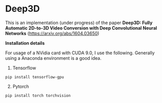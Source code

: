# Deep3D

This is an implementation (under progress) of the paper **Deep3D: Fully Automatic 2D-to-3D Video Conversion with Deep Convolutional Neural Networks** (https://arxiv.org/abs/1604.03650)

**Installation details**

For usage of a NVidia card with CUDA 9.0, I use the following. Generally using a Anaconda environment is a good idea.

1. Tensorflow

`pip install tensorflow-gpu`

2. Pytorch 

`pip install torch torchvision`